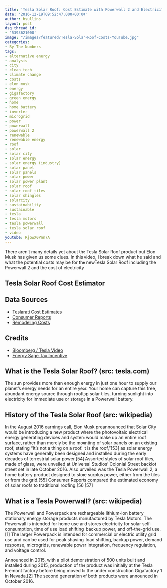 ```yaml
---
title: 'Tesla Solar Roof: Cost Estimate with Powerwall 2 and Electricity Costs Included'
date: '2016-12-19T09:52:47.000+00:00'
author: bsullins
layout: post
dsq_thread_id:
- '5393621008'
image: "/images/featured/Tesla-Solar-Roof-Costs-YouTube.jpg"
categories:
- By The Numbers
tags:
- alternative energy
- analysis
- city
- clean tech
- climate change
- costs
- elon musk
- energy
- gigafactory
- green energy
- home
- home battery
- inverter
- microgrid
- power
- powerwall
- powerwall 2
- renewable
- renewable energy
- roof
- solar
- solar city
- solar energy
- solar energy (industry)
- solar panel
- solar panels
- solar power
- solar power plant
- solar roof
- solar roof tiles
- solar shingles
- solarcity
- sustainability
- sustainable
- tesla
- tesla motors
- tesla powerwall
- tesla solar roof
- video
youtube: RjGwX0Pnn7A
---
```

There aren&#8217;t many details yet about the Tesla Solar Roof product but Elon Musk has given us some clues. In this video, I break down what he said and what the potential costs may be for the newTesla Solar Roof including the Powerwall 2 and the cost of electricity.

## Tesla Solar Roof Cost Estimator



## Data Sources

  * <a href="http://www.teslarati.com/consumer-reports-estimates-tesla-solar-roof-cost/" target="_blank">Teslarati Cost Estimates</a>
  * <a href="http://www.consumerreports.org/roofing/heres-how-much-teslas-new-solar-roof-shingles-could-cost/" target="_blank">Consumer Reports</a>
  * <a href="http://www.remodeling.hw.net/cost-vs-value/2016/" target="_blank">Remodeling Costs</a>

## Credits

  * <a href="https://vimeo.com/191718417" target="_blank">Bloomberg / Tesla Video</a>
  * <a href="http://news.energysage.com/congress-extends-the-solar-tax-credit/" target="_blank">Energy Sage Tax Incentive</a>

## What is the Tesla Solar Roof? (src: tesla.com)

The sun provides more than enough energy in just one hour to supply our planet’s energy needs for an entire year. Your home can capture this free, abundant energy source through rooftop solar tiles, turning sunlight into electricity for immediate use or storage in a Powerwall battery.

## History of the Tesla Solar Roof (src: wikipedia)

In the August 2016 earnings call, Elon Musk preannounced that Solar City would be introducing a new product where the photovoltaic electrical energy generating devices and system would make up an entire roof surface, rather than merely be the mounting of solar panels on an existing roof, stating &#8220;It’s not a thing on a roof. It is the roof,&#8221;\[53] as solar energy systems have generally been designed and installed during the early decades of terrestrial solar power.[54] Assorted styles of solar roof tiles, made of glass, were unveiled at Universal Studios&#8217; Colonial Street backlot street set in late October 2016. Also unveiled was the Tesla Powerwall 2, a home battery product designed to store surplus power, either from the tiles or from the grid.[55] Consumer Reports compared the estimated economy of solar roofs to traditional roofing.[56\]\[57\]

## What is a Tesla Powerwall? (src: wikipedia)

The Powerwall and Powerpack are rechargeable lithium-ion battery stationary energy storage products manufactured by Tesla Motors. The Powerwall is intended for home use and stores electricity for solar self-consumption, time of use load shifting, backup power, and off-the-grid use.[1] The larger Powerpack is intended for commercial or electric utility grid use and can be used for peak shaving, load shifting, backup power, demand response, microgrids, renewable power integration, frequency regulation, and voltage control.

Announced in 2015, with a pilot demonstration of 500 units built and installed during 2015, production of the product was initially at the Tesla Fremont factory before being moved to the under construction Gigafactory 1 in Nevada.[2] The second generation of both products were announced in October 2016.
